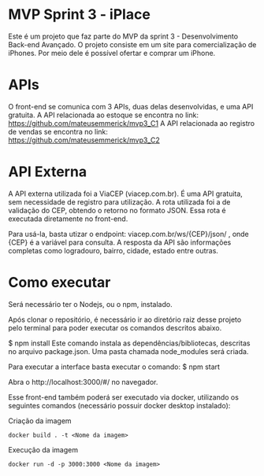 # MVP Sprint 3 - iPlace

Este é um projeto que faz parte do MVP da sprint 3 - Desenvolvimento Back-end Avançado.
O projeto consiste em um site para comercialização de iPhones. Por meio dele é possível ofertar e comprar um iPhone.

# APIs

O front-end se comunica com 3 APIs, duas delas desenvolvidas, e uma API gratuita. 
A API relacionada ao estoque se encontra no link: https://github.com/mateusemmerick/mvp3_C1
A API relacionada ao registro de vendas se encontra no link: https://github.com/mateusemmerick/mvp3_C2

# API Externa
A API externa utilizada foi a ViaCEP (viacep.com.br). É uma API gratuita, sem necessidade de registro para utilização. A rota utilizada foi a de validação do CEP, obtendo o retorno no formato JSON. Essa rota é executada diretamente no front-end.

Para usá-la, basta utizar o endpoint: viacep.com.br/ws/{CEP}/json/ , onde {CEP} é a variável para consulta. 
A resposta da API são informações completas como logradouro, bairro, cidade, estado entre outras.

# Como executar
Será necessário ter o Nodejs, ou o npm, instalado.

Após clonar o repositório, é necessário ir ao diretório raiz desse projeto pelo terminal para poder executar os comandos descritos abaixo.

$ npm install Este comando instala as dependências/bibliotecas, descritas no arquivo package.json. Uma pasta chamada node_modules será criada.

Para executar a interface basta executar o comando: $ npm start

Abra o http://localhost:3000/#/ no navegador.

Esse front-end também poderá ser executado via docker, utilizando os seguintes comandos (necessário possuir docker desktop instalado):

Criação da imagem
```
docker build . -t <Nome da imagem>
```
Execução da imagem
```
docker run -d -p 3000:3000 <Nome da imagem>
```
